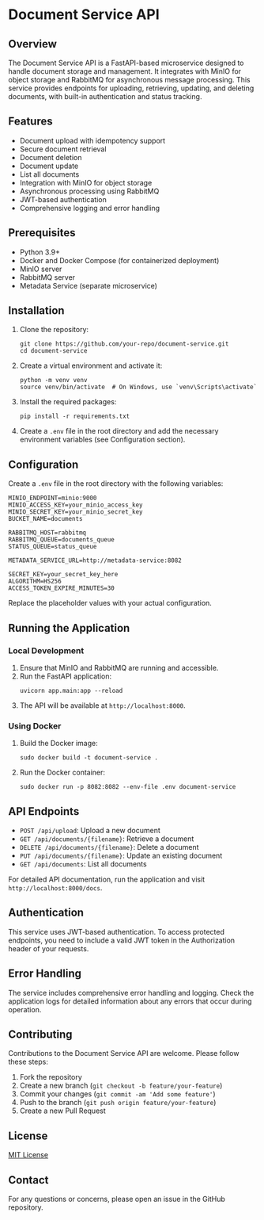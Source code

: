 # Document Service API

## Overview

The Document Service API is a FastAPI-based microservice designed to handle document storage and management. It integrates with MinIO for object storage and RabbitMQ for asynchronous message processing. This service provides endpoints for uploading, retrieving, updating, and deleting documents, with built-in authentication and status tracking.

## Features

- Document upload with idempotency support
- Secure document retrieval
- Document deletion
- Document update
- List all documents
- Integration with MinIO for object storage
- Asynchronous processing using RabbitMQ
- JWT-based authentication
- Comprehensive logging and error handling

## Prerequisites

- Python 3.9+
- Docker and Docker Compose (for containerized deployment)
- MinIO server
- RabbitMQ server
- Metadata Service (separate microservice)

## Installation

1. Clone the repository:
   ```
   git clone https://github.com/your-repo/document-service.git
   cd document-service
   ```

2. Create a virtual environment and activate it:
   ```
   python -m venv venv
   source venv/bin/activate  # On Windows, use `venv\Scripts\activate`
   ```

3. Install the required packages:
   ```
   pip install -r requirements.txt
   ```

4. Create a `.env` file in the root directory and add the necessary environment variables (see Configuration section).

## Configuration

Create a `.env` file in the root directory with the following variables:

```
MINIO_ENDPOINT=minio:9000
MINIO_ACCESS_KEY=your_minio_access_key
MINIO_SECRET_KEY=your_minio_secret_key
BUCKET_NAME=documents

RABBITMQ_HOST=rabbitmq
RABBITMQ_QUEUE=documents_queue
STATUS_QUEUE=status_queue

METADATA_SERVICE_URL=http://metadata-service:8082

SECRET_KEY=your_secret_key_here
ALGORITHM=HS256
ACCESS_TOKEN_EXPIRE_MINUTES=30
```

Replace the placeholder values with your actual configuration.

## Running the Application

### Local Development

1. Ensure that MinIO and RabbitMQ are running and accessible.
2. Run the FastAPI application:
   ```
   uvicorn app.main:app --reload
   ```
3. The API will be available at `http://localhost:8000`.

### Using Docker

1. Build the Docker image:
   ```
   sudo docker build -t document-service .
   ```

2. Run the Docker container:
   ```
   sudo docker run -p 8082:8082 --env-file .env document-service
   ```

## API Endpoints

- `POST /api/upload`: Upload a new document
- `GET /api/documents/{filename}`: Retrieve a document
- `DELETE /api/documents/{filename}`: Delete a document
- `PUT /api/documents/{filename}`: Update an existing document
- `GET /api/documents`: List all documents

For detailed API documentation, run the application and visit `http://localhost:8000/docs`.

## Authentication

This service uses JWT-based authentication. To access protected endpoints, you need to include a valid JWT token in the Authorization header of your requests.

## Error Handling

The service includes comprehensive error handling and logging. Check the application logs for detailed information about any errors that occur during operation.

## Contributing

Contributions to the Document Service API are welcome. Please follow these steps:

1. Fork the repository
2. Create a new branch (`git checkout -b feature/your-feature`)
3. Commit your changes (`git commit -am 'Add some feature'`)
4. Push to the branch (`git push origin feature/your-feature`)
5. Create a new Pull Request

## License

[MIT License](LICENSE)

## Contact

For any questions or concerns, please open an issue in the GitHub repository.